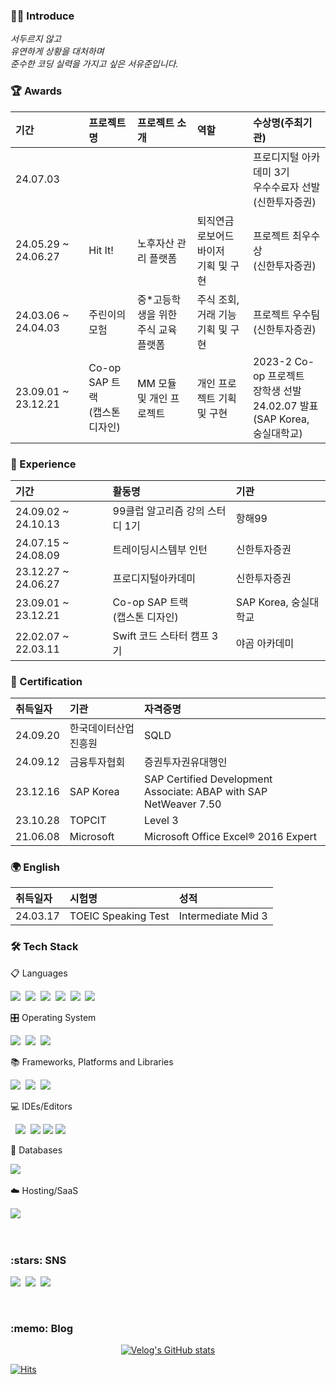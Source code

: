 <h3 align="left">🙇‍♂️ Introduce </h3>
<p align="left">
  
_서두르지 않고_<br>
_유연하게 상황을 대처하며_<br>
_준수한 코딩 실력을 가지고 싶은 서유준입니다._
  
</p>

<h3 align="left"> 🏆 Awards </h3>

기간|프로젝트명|프로젝트 소개|역할|수상명(주최기관)|
:---|:---|:---|:---|:---|
24.07.03|       |                |  | 프로디지털 아카데미 3기 <br/> 우수수료자 선발 <br/> (신한투자증권)
24.05.29 ~ 24.06.27| Hit It!      | 노후자산 관리 플랫폼               | 퇴직연금 로보어드바이저 <br/> 기획 및 구현 | 프로젝트 최우수상 <br/> (신한투자증권)
24.03.06 ~ 24.04.03| 주린이의 모험 | 중*고등학생을 위한 <br/> 주식 교육 플랫폼 | 주식 조회, 거래 기능 <br/> 기획 및 구현 | 프로젝트 우수팀 <br/> (신한투자증권)
23.09.01 ~ 23.12.21| Co-op SAP 트랙 <br/> (캡스톤 디자인)| MM 모듈 및 개인 프로젝트 | 개인 프로젝트 기획 및 구현 | 2023-2 Co-op 프로젝트 <br/> 장학생 선발 <br/> 24.02.07 발표 <br/> (SAP Korea, 숭실대학교)

<h3 align="left"> 🏃 Experience </h3>

기간|활동명|기관|
:---|:---|:---
24.09.02 ~ 24.10.13| 99클럽 알고리즘 강의 스터디 1기 | 항해99
24.07.15 ~ 24.08.09| 트레이딩시스템부 인턴 | 신한투자증권
23.12.27 ~ 24.06.27| 프로디지털아카데미 <br/>| 신한투자증권
23.09.01 ~ 23.12.21| Co-op SAP 트랙 <br/> (캡스톤 디자인) | SAP Korea, 숭실대학교
22.02.07 ~ 22.03.11| Swift 코드 스타터 캠프 3기 <br/> | 야곰 아카데미



<h3 align="left"> 🪪 Certification </h3>

취득일자|기관|자격증명|
:---|:---|:---|
24.09.20| 한국데이터산업진흥원 | SQLD
24.09.12| 금융투자협회 | 증권투자권유대행인
23.12.16| SAP Korea | SAP Certified Development Associate: ABAP with SAP NetWeaver 7.50 
23.10.28| TOPCIT | Level 3
21.06.08| Microsoft | Microsoft Office Excel® 2016 Expert

<h3 align="left"> 🌍 English </h3>

취득일자|시험명|성적|
:---|:---|:---|
24.03.17| TOEIC Speaking Test| Intermediate Mid 3

<h3 align="left">🛠 Tech Stack</h3>

<p align="left"> 📋 Languages </p>
<p align="left">
  <img src="https://img.shields.io/badge/Swift-F54A2A?style=flat-square&logo=Swift&logoColor=white"/></a>&nbsp 
  <img src="https://img.shields.io/badge/Abap-0FAAFF?style=flat-square&logoColor=white"/></a>&nbsp 
  <img src="https://img.shields.io/badge/Java-007396?style=flat-square&logo=Java&logoColor=white"/></a>&nbsp 
  <img src="https://img.shields.io/badge/Python-3670A0?style=flat-square&logo=Python&logoColor=white"/></a>&nbsp 
  <img src="https://img.shields.io/badge/C-A8B9CC?style=flat-square&logo=C&logoColor=white"/></a>&nbsp
  <img src="https://img.shields.io/badge/C++-00599C?style=flat-square&logo=C%2B%2B&logoColor=white"/></a>&nbsp 
</p>

<p align="left"> 🎛️ Operating System </p>
<p align="left">
  <img src="https://img.shields.io/badge/iOS-000000?style=for-the-badge&logo=ios&logoColor=white"/></a>&nbsp
  <img src="https://img.shields.io/badge/Android-3DDC84?style=for-the-badge&logo=android&logoColor=white"/></a>&nbsp
  <img src="https://img.shields.io/badge/Linux-FCC624?style=for-the-badge&logo=linux&logoColor=black"/></a>&nbsp
</p>  

<p align="left"> 📚 Frameworks, Platforms and Libraries </p>
<p align="left">
  <img src="https://img.shields.io/badge/SAP-0FAAFF?style=flat-square&logo=SAP&logoColor=white"/></a>&nbsp 
  <img src="https://img.shields.io/badge/SpringBoot-6DB33F?style=flat-square&logo=Spring&logoColor=white"/></a>&nbsp 
  <img src="https://img.shields.io/badge/opencv-%23white.svg?style=for-the-badge&logo=opencv&logoColor=white"/></a>&nbsp
</p>

<p align="left"> 💻 IDEs/Editors </p>
<p align="left>
  <img src="https://img.shields.io/badge/Xcode-007ACC?style=for-the-badge&logo=Xcode&logoColor=white"/></a>&nbsp 
  <img src="https://img.shields.io/badge/Android%20Studio-3DDC84.svg?style=for-the-badge&logo=android-studio&logoColor=white"/></a>&nbsp
  <img src="https://img.shields.io/badge/IntelliJ IDEA-000000?style=flat-square&logo=intellij-idea&logoColor=white">
  <img src="https://img.shields.io/badge/Visual Studio Code-007ACC?style=flat-square&logo=visual-studio-code&logoColor=white">
  <img src="https://img.shields.io/badge/Visual Studio-5C2D91?style=flat-square&logo=visual-studio&logoColor=white">
</p>

<p align="left"> 💾 Databases </p>
<p align="left">
  <img src="https://img.shields.io/badge/Mysql-E6B91E?style=flat-square&logo=MySql&logoColor=white"/></a>&nbsp 
</p>

<p align="left"> ☁️ Hosting/SaaS </p>
<p align = "left">
  <img src="https://img.shields.io/badge/aws-333664?style=flat-square&logo=amazon-aws&logoColor=white"/></a>&nbsp 
</p>

<br>
<!-- Use Badge: https://shields.io/ -->
<!-- Use Icon: https://simpleicons.org/ -->


<h3 align="left"> :stars: SNS </h3>
<p align="left">
  <a href="https://velog.io/@yoojoon"><img src="https://img.shields.io/badge/Tech%20Blog-11B48A?style=flat-square&logo=Vimeo&logoColor=white&link=https://velog.io/@yoojoon"/></a>&nbsp
  <a href="https://www.instagram.com/youjun_seo0/"><img src="https://img.shields.io/badge/Instagram-E4405F?style=flat-square&logo=Instagram&logoColor=white&link=https://www.instagram.com/youjun_seo0/"/></a>&nbsp
  <a href="mailto:tjdbwnssla19@gmail.com"><img src="https://img.shields.io/badge/Gmail-d14836?style=flat-square&logo=Gmail&logoColor=white&link=tjdbwnssla19@gmail.com"/></a>
</p>
<br>

<h3 align="left">  :memo: Blog </h3>

<div align="left" style="text-align:center">

  [![Velog's GitHub stats](https://velog-readme-stats.vercel.app/api?name=yoojoon)](https://velog.io/@yoojoon)
  
</div>

<!-- Open API: https://hits.seeyoufarm.com/ -->
[![Hits](https://hits.seeyoufarm.com/api/count/incr/badge.svg?url=https%3A%2F%2Fgithub.com%2FSEO-YJ%2Fhit-counter&count_bg=%2379C83D&title_bg=%23555555&icon=&icon_color=%23E7E7E7&title=hits&edge_flat=false)](https://hits.seeyoufarm.com)


